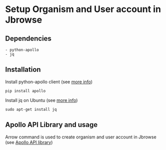 # Setup Organism and User account in Jbrowse

## Dependencies
```
- python-apollo
- jq
```

## Installation
Install python-apollo client (see [more info](https://github.com/galaxy-genome-annotation/python-apollo)) 

```
pip install apollo
```

Install jq on Ubuntu (see [more info](https://jqlang.github.io/jq/download/))
```
sudo apt-get install jq
```

## Apollo API Library and usage
Arrow command is used to create organism and user account in Jbrowse (see [Apollo API library](https://python-apollo.readthedocs.io/en/latest/commands.html))
